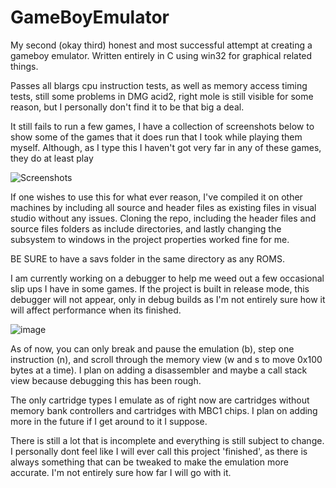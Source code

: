 # GameBoyEmulator

My second (okay third) honest and most successful attempt at creating a gameboy emulator.
Written entirely in C using win32 for graphical related things.

Passes all blargs cpu instruction tests, as well as memory access timing tests, still some
problems in DMG acid2, right mole is still visible for some reason, but I personally don't
find it to be that big a deal. 

It still fails to run a few games, I have a collection of screenshots below to show some of
the games that it does run that I took while playing them myself. Although, as I type this
I haven't got very far in any of these games, they do at least play

![Screenshots](https://user-images.githubusercontent.com/96510931/147891212-fab95f69-677e-454a-ad16-411728402da1.png)

If one wishes to use this for what ever reason, I've compiled it on other machines by including
all source and header files as existing files in visual studio without any issues. Cloning the repo,
including the header files and source files folders as include directories, and lastly changing the
subsystem to windows in the project properties worked fine for me.

BE SURE to have a savs folder in the same directory as any ROMS.

I am currently working on a debugger to help me weed out a few occasional slip ups I have in some
games. If the project is built in release mode, this debugger will not appear, only in debug builds
as I'm not entirely sure how it will affect performance when its finished. 

![image](https://user-images.githubusercontent.com/96510931/148293549-3423ca80-2165-4ebd-a8cf-341407fe84fe.png)

As of now, you can only break and pause the emulation (b), step one instruction (n), and scroll 
through the memory view (w and s to move 0x100 bytes at a time). I plan on adding a disassembler
and maybe a call stack view because debugging this has been rough.

The only cartridge types I emulate as of right now are cartridges without memory bank controllers
and cartridges with MBC1 chips. I plan on adding more in the future if I get around to it I
suppose.

There is still a lot that is incomplete and everything is still subject to change. I personally
dont feel like I will ever call this project 'finished', as there is always something that
can be tweaked to make the emulation more accurate. I'm not entirely sure how far I will go
with it.
